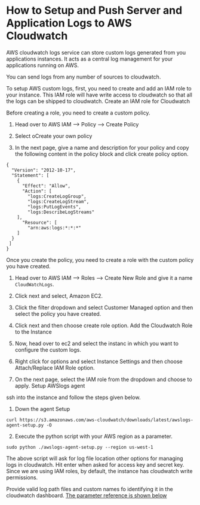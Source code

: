# How to Setup and Push Server and Application Logs to AWS Cloudwatch

AWS cloudwatch logs service can store custom logs generated from you applications instances. It acts as a central log management for your applications running on AWS.

You can send logs from any number of sources to cloudwatch.

To setup AWS custom logs, first, you need to create and add an IAM role to your instance. This IAM role will have write access to cloudwatch so that all the logs can be shipped to cloudwatch.
Create an IAM role for Cloudwatch

Before creating a role, you need to create a custom policy.

1. Head over to AWS IAM –> Policy –> Create Policy

2. Select oCreate your own policy

3. In the next page, give a name and description for your policy and copy the following content in the policy block and click create policy option.

```
{
  "Version": "2012-10-17",
  "Statement": [
    {
      "Effect": "Allow",
      "Action": [
        "logs:CreateLogGroup",
        "logs:CreateLogStream",
        "logs:PutLogEvents",
        "logs:DescribeLogStreams"
    ],
      "Resource": [
        "arn:aws:logs:*:*:*"
    ]
  }
 ]
}

```

Once you create the policy, you need to create a role with the custom policy you have created.

1. Head over to AWS IAM –> Roles –> Create New Role and give it a name `CloudWatchLogs`.
2. Click next and select, Amazon EC2.
3. Click the filter dropdown and select Customer Managed option and then select the policy you have created.

4. Click next and then choose create role option.
Add the Cloudwatch Role to the Instance

1. Now, head over to ec2 and select the instanc in which you want to configure the custom logs.

2. Right click for options and select Instance Settings and then choose Attach/Replace IAM Role option.

3. On the next page, select the IAM role from the dropdown and choose to apply.
Setup AWSlogs agent

ssh into the instance and follow the steps given below.

1. Down the agent Setup
	
` curl https://s3.amazonaws.com/aws-cloudwatch/downloads/latest/awslogs-agent-setup.py -O `

2. Execute the python script with your AWS region as a parameter.
	
` sudo python ./awslogs-agent-setup.py --region us-west-1 `

The above script will ask for log file location other options for managing logs in cloudwatch. Hit enter when asked for access key and secret key. Since we are using IAM roles, by default, the instance has cloudwatch write permissions.

Provide valid log path files and custom names fo identifying it in the cloudwatch dashboard. [The parameter reference is shown below](https://github.com/veeru538/learning_path/blob/master/image.png)




